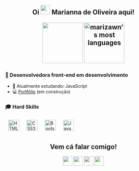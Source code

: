 
 <h2 align="center"> Oi <img src="https://raw.githubusercontent.com/kaueMarques/kaueMarques/master/hi.gif" width="30px"> Marianna de Oliveira aqui! </p>


<img height="130em" src="https://github-readme-stats.vercel.app/api?username=marianna-de-oliveira&show_icons=true&theme=jolly&layout=compact&hide_border=true&include_all_commits=true&count_private=true"/>
<img height="130em" src="https://github-readme-stats.vercel.app/api/top-langs/?username=marianna-de-oliveira&layout=compact&theme=jolly&hide_border=true" alt="marizawn's most languages"/>


### 🚧 Desenvolvedora front-end em desenvolvimento 
- 🌱 Atualmente estudando: JavaScript
- 💻 <a href="">Portfólio</a> (em construção)
    
### 🎓 Hard Skills
<div>  
<img style="margin: 10px" src="https://profilinator.rishav.dev/skills-assets/html5-original-wordmark.svg" alt="HTML5"  width="35" height="35" />  
<img style="margin: 10px" src="https://profilinator.rishav.dev/skills-assets/css3-original-wordmark.svg" alt="CSS3" width="35" height="35" />  
<img style="margin: 10px" src="https://profilinator.rishav.dev/skills-assets/bootstrap-plain.svg" alt="Bootstrap"  width="35" height="35" />  
<img style="margin: 10px" src="https://profilinator.rishav.dev/skills-assets/javascript-original.svg" alt="JavaScript"  width="35" height="35" />  
</div>
 
 
  <h2 align="center">Vem cá falar comigo!</h2> 
<p align="center">
 <a href="https://twitter.com/_marizawnn"><img src="https://img.shields.io/badge/twitter-%231DA1F2.svg?&style=for-the-badge&logo=twitter&logoColor=white" height=30></a> 
 <a href="https://www.linkedin.com/in/marianna-de-oliveira/"><img src="https://img.shields.io/badge/linkedin-%230077B5.svg?&style=for-the-badge&logo=linkedin&logoColor=white" height=30></a> 
 <a href="https://www.instagram.com/front.mari/"><img src="https://img.shields.io/badge/instagram-%23E4405F.svg?&style=for-the-badge&logo=instagram&logoColor=white" height=30></a> 
 <a href="mailto:marianna.oad@gmail.com"><img src="https://img.shields.io/badge/Gmail-D14836?style=for-the-badge&logo=gmail&logoColor=white" height=30></a></p>
